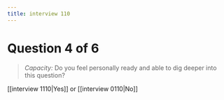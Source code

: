 ```yaml
---
title: interview 110
---
```

# Question 4 of 6
> *Capacity:* Do you feel personally ready and able to dig deeper into this question?

[[interview 1110|Yes]] or [[interview 0110|No]] 